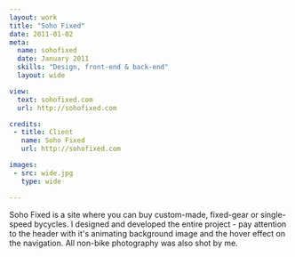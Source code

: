 ```yaml
---
layout: work
title: "Soho Fixed"
date: 2011-01-02
meta:
  name: sohofixed
  date: January 2011
  skills: "Design, front-end & back-end"
  layout: wide

view:
  text: sohofixed.com
  url: http://sohofixed.com

credits:
 - title: Client
   name: Soho Fixed
   url: http://sohofixed.com

images:
 - src: wide.jpg
   type: wide

---
```

Soho Fixed is a site where you can buy custom-made, fixed-gear or single-speed bycycles. I designed and developed the entire project - pay attention to the header with it's animating background image and the hover effect on the navigation. All non-bike photography was also shot by me.

